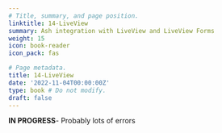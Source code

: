 ```yaml
---
# Title, summary, and page position.
linktitle: 14-LiveView
summary: Ash integration with LiveView and LiveView Forms
weight: 15
icon: book-reader
icon_pack: fas

# Page metadata.
title: 14-LiveView
date: '2022-11-04T00:00:00Z'
type: book # Do not modify.
draft: false
---
```


**IN PROGRESS**- Probably lots of errors
